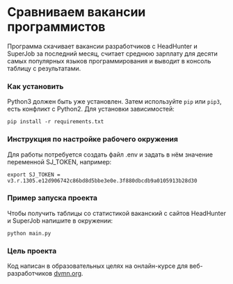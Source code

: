 # Сравниваем вакансии программистов

Программа скачивает вакансии разработчиков с HeadHunter и SuperJob за последний месяц, считает среднюю зарплату для десяти самых популярных языков программирования и выводит в консоль таблицу с результатами.

### Как установить

Python3 должен быть уже установлен. Затем используйте `pip` или `pip3`, есть конфликт с Python2. Для установки зависимостей:
```
pip install -r requirements.txt
```

### Инструкция по настройке рабочего окружения

Для работы потребуется создать файл .env и задать в нём значение переменной SJ_TOKEN, например:
```
export SJ_TOKEN = v3.r.1305.e12d906742c86bd8d5bbe3e0e.3f880dbcdb9a0105913b28d30
```

### Пример запуска проекта

Чтобы получить таблицы со статистикой ваканский с сайтов HeadHunter и SuperJob напишите в окружении:

    python main.py 
    
### Цель проекта

Код написан в образовательных целях на онлайн-курсе для веб-разработчиков [dvmn.org](https://dvmn.org/).